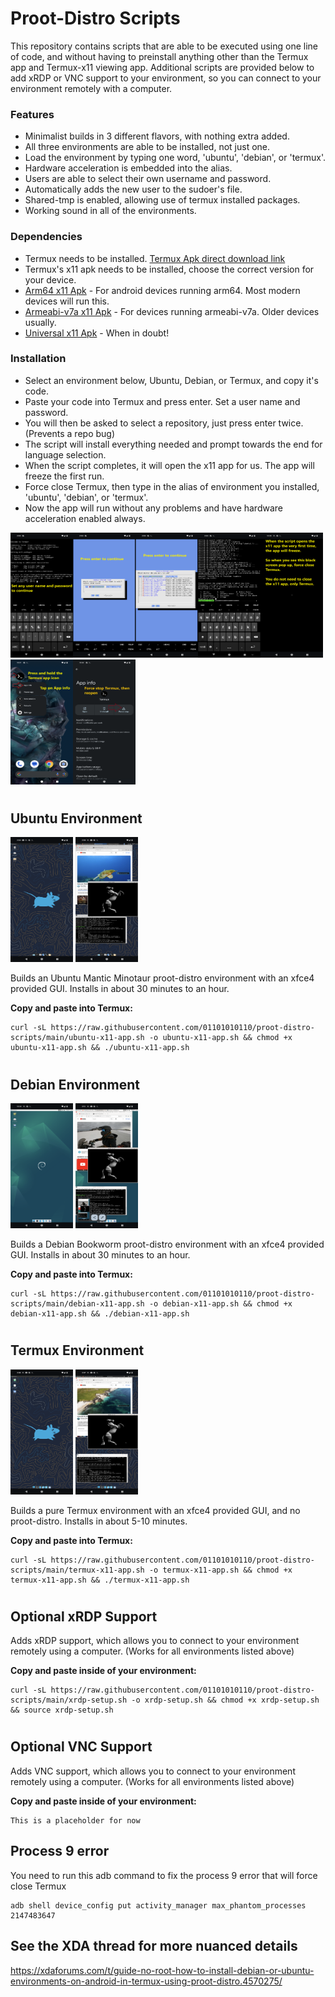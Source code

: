 # Proot-Distro Scripts

This repository contains scripts that are able to be executed using one line of code, and without having to preinstall anything other than the Termux app and Termux-x11 viewing app. Additional scripts are provided below to add xRDP or VNC support to your environment, so you can connect to your environment remotely with a computer. 

### Features

* Minimalist builds in 3 different flavors, with nothing extra added.
* All three environments are able to be installed, not just one.
* Load the environment by typing one word, 'ubuntu', 'debian', or 'termux'.
* Hardware acceleration is embedded into the alias.
* Users are able to select their own username and password.
* Automatically adds the new user to the sudoer's file.
* Shared-tmp is enabled, allowing use of termux installed packages.
* Working sound in all of the environments.

### Dependencies

* Termux needs to be installed. [Termux Apk direct download link](https://f-droid.org/repo/com.termux_118.apk)
* Termux's x11 apk needs to be installed, choose the correct version for your device.  
* [Arm64 x11 Apk](https://github.com/termux/termux-x11/releases/download/nightly/app-arm64-v8a-debug.apk) - For android devices running arm64. Most modern devices will run this.
* [Armeabi-v7a x11 Apk](https://github.com/termux/termux-x11/releases/download/nightly/app-armeabi-v7a-debug.apk) - For devices running armeabi-v7a. Older devices usually.
* [Universal x11 Apk](https://github.com/termux/termux-x11/releases/download/nightly/app-universal-debug.apk) - When in doubt!

### Installation

* Select an environment below, Ubuntu, Debian, or Termux, and copy it's code.
* Paste your code into Termux and press enter. Set a user name and password.
* You will then be asked to select a repository, just press enter twice. (Prevents a repo bug)
* The script will install everything needed and prompt towards the end for language selection.
* When the script completes, it will open the x11 app for us. The app will freeze the first run.
* Force close Termux, then type in the alias of environment you installed, 'ubuntu', 'debian', or 'termux'.
* Now the app will run without any problems and have hardware acceleration enabled always.

<img src="https://github.com/01101010110/proot-distro-scripts/blob/main/Pictures/installationscript.png?raw=true" width="100" height="200"><img src="https://github.com/01101010110/proot-distro-scripts/blob/main/Pictures/repo1.png?raw=true" width="100" height="200"><img src="https://github.com/01101010110/proot-distro-scripts/blob/main/Pictures/repo2.png?raw=true" width="100" height="200"><img src="https://github.com/01101010110/proot-distro-scripts/blob/main/Pictures/usersetup.png?raw=true" width="100" height="200"><img src="https://github.com/01101010110/proot-distro-scripts/blob/main/Pictures/frozenx11.png?raw=true" width="100" height="200"><img src="https://github.com/01101010110/proot-distro-scripts/blob/main/Pictures/termuxappinfo.png?raw=true" width="100" height="200"><img src="https://github.com/01101010110/proot-distro-scripts/blob/main/Pictures/forcestoptermux.png?raw=true" width="100" height="200">

#
## Ubuntu Environment 

<img src="https://github.com/01101010110/proot-distro-scripts/blob/main/Pictures/ubuntu.png?raw=true" width="100" height="200"> <img src="https://github.com/01101010110/proot-distro-scripts/blob/main/Pictures/ubuntu2.png?raw=true" width="100" height="200">

Builds an Ubuntu Mantic Minotaur proot-distro environment with an xfce4 provided GUI. Installs in about 30 minutes to an hour.

**Copy and paste into Termux:**
```
curl -sL https://raw.githubusercontent.com/01101010110/proot-distro-scripts/main/ubuntu-x11-app.sh -o ubuntu-x11-app.sh && chmod +x ubuntu-x11-app.sh && ./ubuntu-x11-app.sh
```

#
## Debian Environment 

<img src="https://github.com/01101010110/proot-distro-scripts/blob/main/Pictures/debian.png?raw=true" width="100" height="200"> <img src="https://github.com/01101010110/proot-distro-scripts/blob/main/Pictures/debian2.png?raw=true" width="100" height="200">

Builds a Debian Bookworm proot-distro environment with an xfce4 provided GUI. Installs in about 30 minutes to an hour.

**Copy and paste into Termux:**
```
curl -sL https://raw.githubusercontent.com/01101010110/proot-distro-scripts/main/debian-x11-app.sh -o debian-x11-app.sh && chmod +x debian-x11-app.sh && ./debian-x11-app.sh
```

#
## Termux Environment 

<img src="https://github.com/01101010110/proot-distro-scripts/blob/main/Pictures/termux.png?raw=true" width="100" height="200"> <img src="https://github.com/01101010110/proot-distro-scripts/blob/main/Pictures/termux2.png?raw=true" width="100" height="200">

Builds a pure Termux environment with an xfce4 provided GUI, and no proot-distro. Installs in about 5-10 minutes.

**Copy and paste into Termux:**
```
curl -sL https://raw.githubusercontent.com/01101010110/proot-distro-scripts/main/termux-x11-app.sh -o termux-x11-app.sh && chmod +x termux-x11-app.sh && ./termux-x11-app.sh
```

#
## Optional xRDP Support

Adds xRDP support, which allows you to connect to your environment remotely using a computer. (Works for all environments listed above) 

**Copy and paste inside of your environment:**
```
curl -sL https://raw.githubusercontent.com/01101010110/proot-distro-scripts/main/xrdp-setup.sh -o xrdp-setup.sh && chmod +x xrdp-setup.sh && source xrdp-setup.sh
```

#
## Optional VNC Support

Adds VNC support, which allows you to connect to your environment remotely using a computer. (Works for all environments listed above) 

**Copy and paste inside of your environment:**
```
This is a placeholder for now
```

## Process 9 error

You need to run this adb command to fix the process 9 error that will force close Termux
```
adb shell device_config put activity_manager max_phantom_processes 2147483647
```

## See the XDA thread for more nuanced details
https://xdaforums.com/t/guide-no-root-how-to-install-debian-or-ubuntu-environments-on-android-in-termux-using-proot-distro.4570275/
